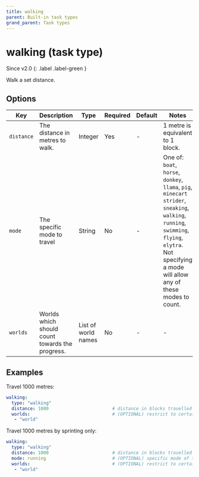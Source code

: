 ```yaml
---
title: walking
parent: Built-in task types
grand_parent: Task types
---
```


# walking (task type)

Since v2.0
{: .label .label-green }

Walk a set distance.

## Options

| Key        | Description                                     | Type                | Required | Default | Notes                                                                                                                                                                                 |
|------------|-------------------------------------------------|---------------------|----------|---------|---------------------------------------------------------------------------------------------------------------------------------------------------------------------------------------|
| `distance` | The distance in metres to walk.                 | Integer             | Yes      | \-      | 1 metre is equivalent to 1 block.                                                                                                                                                     |
| `mode`     | The specific mode to travel                     | String              | No       | \-      | One of: `boat`, `horse`, `donkey`, `llama`, `pig`, `minecart` `strider`, `sneaking`, `walking`, `running`, `swimming`, `flying`, `elytra`. Not specifying a mode will allow any of these modes to count. |
| `worlds`   | Worlds which should count towards the progress. | List of world names | No       | \-      | \-                                                                                                                                                                                    |

## Examples

Travel 1000 metres:

``` yaml
walking:
  type: "walking"
  distance: 1000                        # distance in blocks travelled
  worlds:                               # (OPTIONAL) restrict to certain worlds
   - "world"
```

Travel 1000 metres by sprinting only:

``` yaml
walking:
  type: "walking"
  distance: 1000                        # distance in blocks travelled
  mode: running                         # (OPTIONAL) specific mode of transport
  worlds:                               # (OPTIONAL) restrict to certain worlds
   - "world"
```
